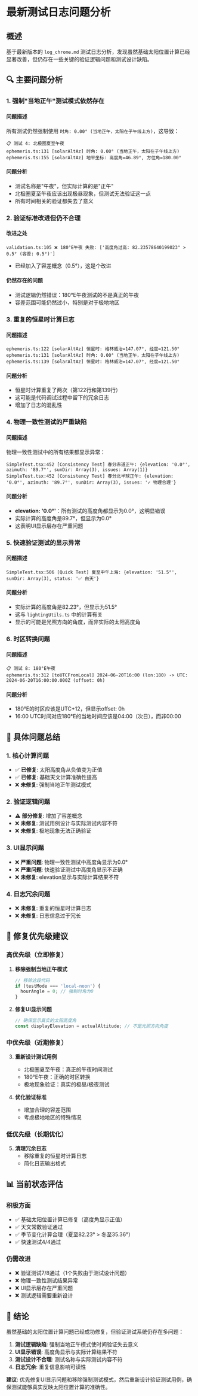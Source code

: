 # 最新测试日志问题分析

## 概述
基于最新版本的 `log_chrome.md` 测试日志分析，发现虽然基础太阳位置计算已经显著改善，但仍存在一些关键的验证逻辑问题和测试设计缺陷。

## 🔍 主要问题分析

### 1. **强制"当地正午"测试模式依然存在**

#### 问题描述
所有测试仍然强制使用 `时角: 0.00° (当地正午，太阳在子午线上方)`，这导致：

```log
📋 测试 4: 北极圈夏至午夜
ephemeris.ts:131 [solarAltAz] 时角: 0.00° (当地正午，太阳在子午线上方)
ephemeris.ts:155 [solarAltAz] 地平坐标: 高度角=46.89°, 方位角=180.00°
```

#### 问题分析
- 测试名称是"午夜"，但实际计算的是"正午"
- 北极圈夏至午夜应该出现极昼现象，但测试无法验证这一点
- 所有时间相关的验证都失去了意义

### 2. **验证标准改进但仍不合理**

#### 改进之处
```log
validation.ts:105 ❌ 180°E午夜 失败: ['高度角过高: 82.23578640199023° > 0.5° (容差: 0.5°)']
```
- 已经加入了容差概念（0.5°），这是个改进

#### 仍然存在的问题
- 测试逻辑仍然错误：180°E午夜测试的不是真正的午夜
- 容差范围可能仍然过小，特别是对于极地地区

### 3. **重复的恒星时计算日志**

#### 问题描述
```log
ephemeris.ts:122 [solarAltAz] 恒星时: 格林威治=147.07°, 经度=121.50°
ephemeris.ts:131 [solarAltAz] 时角: 0.00° (当地正午，太阳在子午线上方)
ephemeris.ts:139 [solarAltAz] 恒星时: 格林威治=147.07°, 经度=121.50°
```

#### 问题分析
- 恒星时计算重复了两次（第122行和第139行）
- 这可能是代码调试过程中留下的冗余日志
- 增加了日志的混乱性

### 4. **物理一致性测试的严重缺陷**

#### 问题描述
物理一致性测试中的所有结果都显示异常：

```log
SimpleTest.tsx:452 [Consistency Test] 春分赤道正午: {elevation: '0.0°', azimuth: '89.7°', sunDir: Array(3), issues: Array(1)}
SimpleTest.tsx:452 [Consistency Test] 春分北半球正午: {elevation: '0.0°', azimuth: '89.7°', sunDir: Array(3), issues: '✓ 物理合理'}
```

#### 问题分析
- **elevation: '0.0°'**：所有测试的高度角都显示为0.0°，这明显错误
- 实际计算的高度角是89.7°，但显示为0.0°
- 这表明UI显示层存在严重问题

### 5. **快速验证测试的显示异常**

#### 问题描述
```log
SimpleTest.tsx:506 [Quick Test] 夏至中午上海: {elevation: '51.5°', sunDir: Array(3), status: '✅ 白天'}
```

#### 问题分析
- 实际计算的高度角是82.23°，但显示为51.5°
- 这与 `lightingUtils.ts` 中的计算有关
- 显示的可能是光照方向的角度，而非实际的太阳高度角

### 6. **时区转换问题**

#### 问题描述
```log
📋 测试 8: 180°E午夜
ephemeris.ts:312 [toUTCFromLocal] 2024-06-20T16:00 (lon:180) -> UTC: 2024-06-20T16:00:00.000Z (offset: 0h)
```

#### 问题分析
- 180°E的时区应该是UTC+12，但显示offset: 0h
- 16:00 UTC时间对应180°E的当地时间应该是04:00（次日），而非00:00

## 🔧 具体问题总结

### 1. **核心计算问题**
- ✅ **已修复**: 太阳高度角从负值变为正值
- ✅ **已修复**: 基础天文计算准确性提高
- ❌ **未修复**: 强制当地正午测试模式

### 2. **验证逻辑问题**
- ⚠️ **部分修复**: 增加了容差概念
- ❌ **未修复**: 测试用例设计与实际测试内容不符
- ❌ **未修复**: 极地现象无法正确验证

### 3. **UI显示问题**
- ❌ **严重问题**: 物理一致性测试中高度角显示为0.0°
- ❌ **严重问题**: 快速验证测试中高度角显示不正确
- ❌ **未修复**: elevation显示与实际计算结果不符

### 4. **日志冗余问题**
- ❌ **未修复**: 重复的恒星时计算日志
- ❌ **未修复**: 日志信息过于冗长

## 🎯 修复优先级建议

### 高优先级（立即修复）
1. **移除强制当地正午模式**
   ```typescript
   // 移除这段代码
   if (testMode === 'local-noon') {
     hourAngle = 0; // 强制时角为0
   }
   ```

2. **修复UI显示问题**
   ```typescript
   // 确保显示真实的太阳高度角
   const displayElevation = actualAltitude; // 不是光照方向角度
   ```

### 中优先级（近期修复）
3. **重新设计测试用例**
   - 北极圈夏至午夜：真正的午夜时间测试
   - 180°E午夜：正确的时区转换
   - 极地现象验证：真实的极昼/极夜测试

4. **优化验证标准**
   - 增加合理的容差范围
   - 考虑极地地区的特殊情况

### 低优先级（长期优化）
5. **清理冗余日志**
   - 移除重复的恒星时计算日志
   - 简化日志输出格式

## 📊 当前状态评估

### 积极方面
- ✅ 基础太阳位置计算已修复（高度角显示正值）
- ✅ 天文常数验证通过
- ✅ 季节变化计算合理（夏至82.23° > 冬至35.36°）
- ✅ 快速测试4/4通过

### 仍需改进
- ❌ 验证测试7/8通过（1个失败由于测试设计问题）
- ❌ 物理一致性测试结果异常
- ❌ UI显示层存在严重问题
- ❌ 测试逻辑需要重新设计

## 🎉 结论

虽然基础的太阳位置计算问题已经成功修复，但验证测试系统仍存在多问题：

1. **测试逻辑缺陷**: 强制当地正午模式使时间验证失去意义
2. **UI显示错误**: 高度角显示与实际计算结果不符
3. **测试设计不合理**: 测试名称与实际测试内容不符
4. **日志冗余**: 重复信息影响可读性

**建议**: 优先修复UI显示问题和移除强制测试模式，然后重新设计验证测试用例，确保测试能够真实反映太阳位置计算的准确性。
